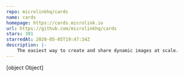 ```yaml
---
repo: microlinkhq/cards
name: cards
homepage: https://cards.microlink.io
url: https://github.com/microlinkhq/cards
stars: 391
starredAt: 2020-05-05T19:47:34Z
description: |-
    The easiest way to create and share dynamic images at scale.
---
```


[object Object]
